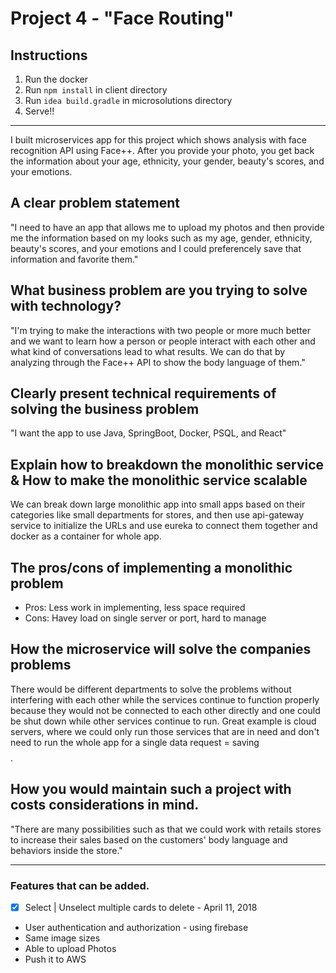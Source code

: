 # Project 4 - "Face Routing"

## Instructions
1. Run the docker
2. Run `npm install` in client directory
3. Run `idea build.gradle` in microsolutions directory
4. Serve!!

---
I built microservices app for this project which shows analysis with face recognition API using Face++. After you provide your photo, you get back the information about your age, ethnicity, your gender, beauty's scores, and your emotions. 



## A clear problem statement
"I need to have an app that allows me to upload my photos and then provide me the information based on my looks such as my age, gender, ethnicity, beauty's scores, and your emotions and I could preferencely save that information and favorite them."



## What business problem are you trying to solve with technology?
"I'm trying to make the interactions with two people or more much better and we want to learn how a person or people interact with each other and what kind of conversations lead to what results. We can do that by analyzing through the Face++ API to show the body language of them."


## Clearly present technical requirements of solving the business problem
"I want the app to use Java, SpringBoot, Docker, PSQL, and React"



## Explain how to breakdown the monolithic service & How to make the monolithic service scalable
We can break down large monolithic app into small apps based on their categories like small departments for stores, and then use api-gateway service to initialize the URLs and use eureka to connect them together and docker as a container for whole app.


## The pros/cons of implementing a monolithic problem
- Pros: Less work in implementing, less space required
- Cons: Havey load on single server or port, hard to manage

## How the microservice will solve the companies problems
There would be different departments to solve the problems without interfering with each other while the services continue to function properly because they would not be connected to each other directly and one could be shut down while other services continue to run. Great example is cloud servers, where we could only run those services that are in need and don't need to run the whole app for a single data request = saving $$$$.

## How you would maintain such a project with costs considerations in mind.
"There are many possibilities such as that we could work with retails stores to increase their sales based on the customers' body language and behaviors inside the store."


---
### Features that can be added.
- [X] Select | Unselect multiple cards to delete - April 11, 2018
- User authentication and authorization - using firebase 
- Same image sizes
- Able to upload Photos
- Push it to AWS
